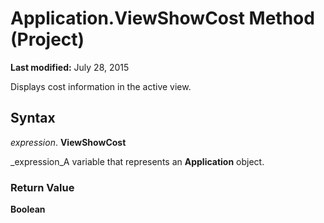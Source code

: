 
# Application.ViewShowCost Method (Project)

 **Last modified:** July 28, 2015

Displays cost information in the active view.

## Syntax

 _expression_. **ViewShowCost**

 _expression_A variable that represents an  **Application** object.


### Return Value

 **Boolean**

